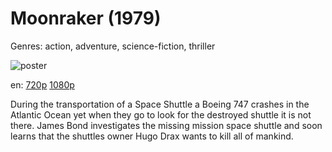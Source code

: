 # Moonraker (1979)

Genres: action, adventure, science-fiction, thriller

![poster](http://image.tmdb.org/t/p/w500/nFSWe2p2p5i8ZwtiIefceLRvHxm.jpg)

en:
  [720p](magnet:?xt=urn:btih:0F8CB52D0B096717A7823D5F7EC4D4DE98ADD6E7&tr=udp://glotorrents.pw:6969/announce&tr=udp://tracker.opentrackr.org:1337/announce&tr=udp://torrent.gresille.org:80/announce&tr=udp://tracker.openbittorrent.com:80&tr=udp://tracker.coppersurfer.tk:6969&tr=udp://tracker.leechers-paradise.org:6969&tr=udp://p4p.arenabg.ch:1337&tr=udp://tracker.internetwarriors.net:1337)
  [1080p](magnet:?xt=urn:btih:1B38DBC1C012EF34D6832AF305B900A8A64C31C4&tr=udp://glotorrents.pw:6969/announce&tr=udp://tracker.opentrackr.org:1337/announce&tr=udp://torrent.gresille.org:80/announce&tr=udp://tracker.openbittorrent.com:80&tr=udp://tracker.coppersurfer.tk:6969&tr=udp://tracker.leechers-paradise.org:6969&tr=udp://p4p.arenabg.ch:1337&tr=udp://tracker.internetwarriors.net:1337)
  


During the transportation of a Space Shuttle a Boeing 747 crashes in the Atlantic Ocean yet when they go to look for the destroyed shuttle it is not there. James Bond investigates the missing mission space shuttle and soon learns that the shuttles owner Hugo Drax wants to kill all of mankind.